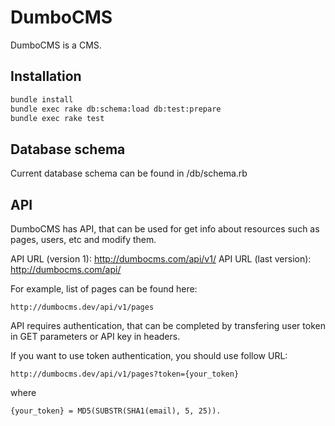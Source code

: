 # DumboCMS

DumboCMS is a CMS.

## Installation

```bash
bundle install
bundle exec rake db:schema:load db:test:prepare
bundle exec rake test
```

## Database schema
Current database schema can be found in /db/schema.rb 

## API
DumboCMS has API, that can be used for get info about resources such as pages, users, etc and modify them.

API URL (version 1): http://dumbocms.com/api/v1/
API URL (last version): http://dumbocms.com/api/

For example, list of pages can be found here:
```
http://dumbocms.dev/api/v1/pages
```

API requires authentication, that can be completed by transfering user token in GET parameters or API key in headers.

If you want to use token authentication, you should use follow URL:
```
http://dumbocms.dev/api/v1/pages?token={your_token}
```
where
```
{your_token} = MD5(SUBSTR(SHA1(email), 5, 25)).
```

